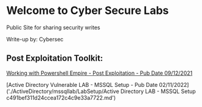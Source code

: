# Welcome to Cyber Secure Labs

Public Site for sharing security writes

Write-up by: Cybersec

## Post Exploitation Toolkit:

[Working with Powershell Empire - Post Exploitation - Pub Date 09/12/2021](./README_.md)

[Active Directory Vulnerable LAB - MSSQL Setup - Pub Date 02/11/2022]('./ActiveDirectory/mssqllab/LabSetup/Active Directory LAB - MSSQL Setup c491bef311d24ccea172c4c9e33a7722.md')


